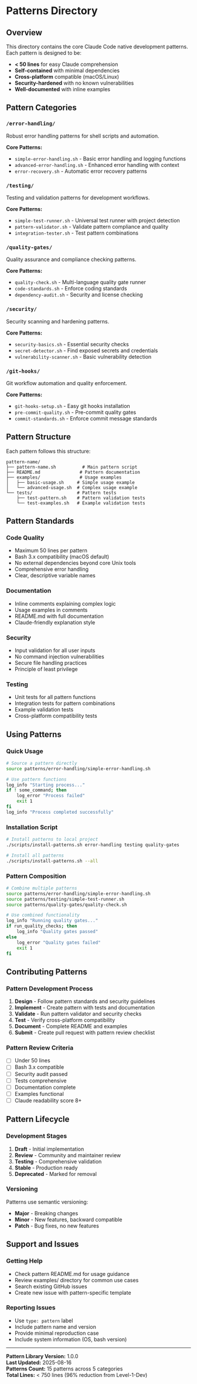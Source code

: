 # Patterns Directory

## Overview

This directory contains the core Claude Code native development patterns. Each pattern is designed to be:

- **< 50 lines** for easy Claude comprehension
- **Self-contained** with minimal dependencies  
- **Cross-platform** compatible (macOS/Linux)
- **Security-hardened** with no known vulnerabilities
- **Well-documented** with inline examples

## Pattern Categories

### `/error-handling/`
Robust error handling patterns for shell scripts and automation.

**Core Patterns:**
- `simple-error-handling.sh` - Basic error handling and logging functions
- `advanced-error-handling.sh` - Enhanced error handling with context
- `error-recovery.sh` - Automatic error recovery patterns

### `/testing/`
Testing and validation patterns for development workflows.

**Core Patterns:**
- `simple-test-runner.sh` - Universal test runner with project detection
- `pattern-validator.sh` - Validate pattern compliance and quality
- `integration-tester.sh` - Test pattern combinations

### `/quality-gates/`
Quality assurance and compliance checking patterns.

**Core Patterns:**
- `quality-check.sh` - Multi-language quality gate runner
- `code-standards.sh` - Enforce coding standards
- `dependency-audit.sh` - Security and license checking

### `/security/`
Security scanning and hardening patterns.

**Core Patterns:**
- `security-basics.sh` - Essential security checks
- `secret-detector.sh` - Find exposed secrets and credentials
- `vulnerability-scanner.sh` - Basic vulnerability detection

### `/git-hooks/`
Git workflow automation and quality enforcement.

**Core Patterns:**
- `git-hooks-setup.sh` - Easy git hooks installation
- `pre-commit-quality.sh` - Pre-commit quality gates
- `commit-standards.sh` - Enforce commit message standards

## Pattern Structure

Each pattern follows this structure:

```
pattern-name/
├── pattern-name.sh          # Main pattern script
├── README.md               # Pattern documentation
├── examples/               # Usage examples
│   ├── basic-usage.sh     # Simple usage example
│   └── advanced-usage.sh  # Complex usage example
└── tests/                 # Pattern tests
    ├── test-pattern.sh    # Pattern validation tests
    └── test-examples.sh   # Example validation tests
```

## Pattern Standards

### Code Quality
- Maximum 50 lines per pattern
- Bash 3.x compatibility (macOS default)
- No external dependencies beyond core Unix tools
- Comprehensive error handling
- Clear, descriptive variable names

### Documentation
- Inline comments explaining complex logic
- Usage examples in comments
- README.md with full documentation
- Claude-friendly explanation style

### Security
- Input validation for all user inputs
- No command injection vulnerabilities
- Secure file handling practices
- Principle of least privilege

### Testing
- Unit tests for all pattern functions
- Integration tests for pattern combinations
- Example validation tests
- Cross-platform compatibility tests

## Using Patterns

### Quick Usage
```bash
# Source a pattern directly
source patterns/error-handling/simple-error-handling.sh

# Use pattern functions
log_info "Starting process..."
if ! some_command; then
    log_error "Process failed"
    exit 1
fi
log_info "Process completed successfully"
```

### Installation Script
```bash
# Install patterns to local project
./scripts/install-patterns.sh error-handling testing quality-gates

# Install all patterns
./scripts/install-patterns.sh --all
```

### Pattern Composition
```bash
# Combine multiple patterns
source patterns/error-handling/simple-error-handling.sh
source patterns/testing/simple-test-runner.sh
source patterns/quality-gates/quality-check.sh

# Use combined functionality
log_info "Running quality gates..."
if run_quality_checks; then
    log_info "Quality gates passed"
else
    log_error "Quality gates failed"
    exit 1
fi
```

## Contributing Patterns

### Pattern Development Process
1. **Design** - Follow pattern standards and security guidelines
2. **Implement** - Create pattern with tests and documentation
3. **Validate** - Run pattern validator and security checks
4. **Test** - Verify cross-platform compatibility
5. **Document** - Complete README and examples
6. **Submit** - Create pull request with pattern review checklist

### Pattern Review Criteria
- [ ] Under 50 lines
- [ ] Bash 3.x compatible
- [ ] Security audit passed
- [ ] Tests comprehensive
- [ ] Documentation complete
- [ ] Examples functional
- [ ] Claude readability score 8+

## Pattern Lifecycle

### Development Stages
1. **Draft** - Initial implementation
2. **Review** - Community and maintainer review
3. **Testing** - Comprehensive validation
4. **Stable** - Production ready
5. **Deprecated** - Marked for removal

### Versioning
Patterns use semantic versioning:
- **Major** - Breaking changes
- **Minor** - New features, backward compatible
- **Patch** - Bug fixes, no new features

## Support and Issues

### Getting Help
- Check pattern README.md for usage guidance
- Review examples/ directory for common use cases
- Search existing GitHub issues
- Create new issue with pattern-specific template

### Reporting Issues
- Use `type: pattern` label
- Include pattern name and version
- Provide minimal reproduction case
- Include system information (OS, bash version)

---

**Pattern Library Version:** 1.0.0  
**Last Updated:** 2025-08-16  
**Patterns Count:** 15 patterns across 5 categories  
**Total Lines:** < 750 lines (96% reduction from Level-1-Dev)